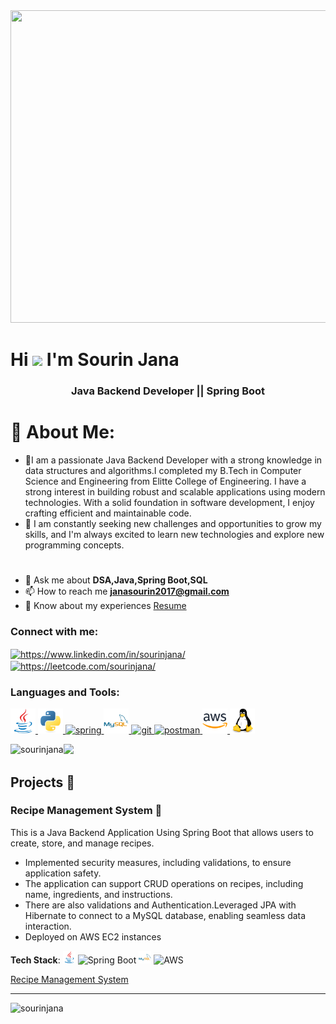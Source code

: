 
<div align="center">
  <img src="https://media.giphy.com/media/dWesBcTLavkZuG35MI/giphy.gif" width="1000" height="500"/>
</div>

# Hi ![](https://user-images.githubusercontent.com/18350557/176309783-0785949b-9127-417c-8b55-ab5a4333674e.gif) I'm Sourin Jana
<h3 align="center">Java Backend Developer || Spring Boot</h3>

# 💫 About Me:
- 👋I am a passionate Java Backend Developer with a strong knowledge in data structures and algorithms.I completed my B.Tech in Computer Science and Engineering from Elitte College of Engineering. I have a strong interest in building robust and scalable applications using modern technologies. With a solid foundation in software development, I enjoy crafting efficient and maintainable code.
- 🤝 I am constantly seeking new challenges and opportunities to grow my skills, and I'm always excited to learn new
technologies and explore new programming concepts.
#  
- 💬 Ask me about **DSA,Java,Spring Boot,SQL**
- 📫 How to reach me **janasourin2017@gmail.com**
- 📄 Know about my experiences [Resume](https://drive.google.com/file/d/1N3_3WKrZ_JHlJcEFjg7FRGMqqIE74Ba_/view)

<h3 align="left">Connect with me:</h3>
<p align="left">
<a href="https://www.linkedin.com/in/sourinjana/" target="blank"><img align="center" src="https://raw.githubusercontent.com/rahuldkjain/github-profile-readme-generator/master/src/images/icons/Social/linked-in-alt.svg" alt="https://www.linkedin.com/in/sourinjana/" height="30" width="40" /></a>
<a href="https://leetcode.com/sourinjana/" target="blank"><img align="center" src="https://raw.githubusercontent.com/rahuldkjain/github-profile-readme-generator/master/src/images/icons/Social/leet-code.svg" alt="https://leetcode.com/sourinjana/" height="30" width="40" /></a>
</p>

<h3 align="left">Languages and Tools:</h3>
<p align="left">   
<a href="https://www.java.com" target="_blank" rel="noreferrer"> <img src="https://raw.githubusercontent.com/devicons/devicon/master/icons/java/java-original.svg" alt="java" width="40" height="40"/> </a>  
<a href="https://www.python.org" target="_blank" rel="noreferrer"> <img src="https://raw.githubusercontent.com/devicons/devicon/master/icons/python/python-original.svg" alt="python" width="40" height="40"/> </a> 
<a href="https://spring.io/" target="_blank" rel="noreferrer"> <img src="https://www.vectorlogo.zone/logos/springio/springio-icon.svg" alt="spring" width="40" height="40"/> </a>
<a href="https://www.mysql.com/" target="_blank" rel="noreferrer"> <img src="https://raw.githubusercontent.com/devicons/devicon/master/icons/mysql/mysql-original-wordmark.svg" alt="mysql" width="40" height="40"/> </a>
<a href="https://git-scm.com/" target="_blank" rel="noreferrer"> <img src="https://www.vectorlogo.zone/logos/git-scm/git-scm-icon.svg" alt="git" width="40" height="40"/> </a>
<a href="https://postman.com" target="_blank" rel="noreferrer"> <img src="https://www.vectorlogo.zone/logos/getpostman/getpostman-icon.svg" alt="postman" width="40" height="40"/> </a>
<a href="https://aws.amazon.com" target="_blank" rel="noreferrer"> <img src="https://raw.githubusercontent.com/devicons/devicon/master/icons/amazonwebservices/amazonwebservices-original-wordmark.svg" alt="aws" width="40" height="40"/> </a>
<a href="https://www.linux.org/" target="_blank" rel="noreferrer"> <img src="https://raw.githubusercontent.com/devicons/devicon/master/icons/linux/linux-original.svg" alt="linux" width="40" height="40"/> </a>
 </p>


<p><img align="left" src="https://github-readme-stats.vercel.app/api/top-langs?username=sourinjana&show_icons=true&locale=en&layout=compact" alt="sourinjana" /></p>

![](https://github-readme-streak-stats.herokuapp.com/?user=sourinjana&theme=great-gatsby&hide_border=false)<br/>



 
 ## Projects 🔧

### Recipe Management System 🥘

This is a Java Backend Application Using Spring Boot that allows users to create, store, and manage recipes.

- Implemented security measures, including validations, to ensure application safety.
- The application can support CRUD operations on recipes, including name, ingredients, and instructions.
- There are also validations and Authentication.Leveraged JPA with Hibernate to connect to a MySQL database, enabling seamless data interaction.
- Deployed on AWS EC2 instances

**Tech Stack**: 
<img src="https://raw.githubusercontent.com/devicons/devicon/master/icons/java/java-original.svg" alt="Java" width="20" height="20">
<img src="https://www.vectorlogo.zone/logos/springio/springio-icon.svg" alt="Spring Boot" width="20" height="20">
<img src="https://raw.githubusercontent.com/devicons/devicon/master/icons/mysql/mysql-original-wordmark.svg" alt="MySQL" width="20" height="20">
<img src="https://www.vectorlogo.zone/logos/amazon_aws/amazon_aws-ar21.svg" alt="AWS" width="20" height="20">

[Recipe Management System](https://github.com/sourinjana/mct-recipemanagementsystem-app-aws-deploy.git)




---
<p align="left"> <img src="https://komarev.com/ghpvc/?username=sourinjana&label=Profile%20views&color=0e75b6&style=flat" alt="sourinjana" /> </p>




